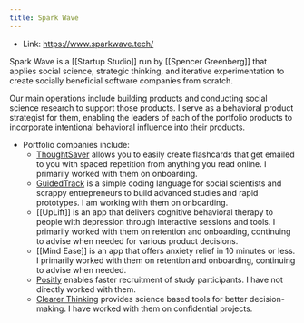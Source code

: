 ```yaml
---
title: Spark Wave
---
```

- Link: https://www.sparkwave.tech/

Spark Wave is a [[Startup Studio]] run by [[Spencer Greenberg]] that applies social science, strategic thinking, and iterative experimentation to create socially beneficial software companies from scratch.

Our main operations include building products and conducting social science research to support those products. I serve as a behavioral product strategist for them, enabling the leaders of each of the portfolio products to incorporate intentional behavioral influence into their products.

- Portfolio companies include:
    - [ThoughtSaver](https://www.thoughtsaver.com/) allows you to easily create flashcards that get emailed to you with spaced repetition from anything you read online. I primarily worked with them on onboarding.
    - [GuidedTrack](https://www.guidedtrack.com/) is a simple coding language for social scientists and scrappy entrepreneurs to build advanced studies and rapid prototypes. I am working with them on onboarding.
    - [[UpLift]] is an app that delivers cognitive behavioral therapy to people with depression through interactive sessions and tools. I primarily worked with them on retention and onboarding, continuing to advise when needed for various product decisions.
    - [[Mind Ease]] is an app that offers anxiety relief in 10 minutes or less. I primarily worked with them on retention and onboarding, continuing to advise when needed.
    - [Positly](https://www.positly.com/) enables faster recruitment of study participants. I have not directly worked with them.
    - [Clearer Thinking](https://www.clearerthinking.org/) provides science based tools for better decision-making. I have worked with them on confidential projects.